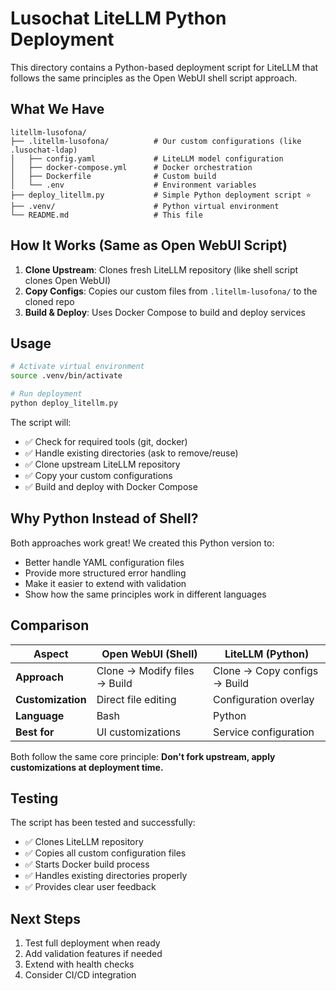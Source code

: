 # Lusochat LiteLLM Python Deployment

This directory contains a Python-based deployment script for LiteLLM that follows the same principles as the Open WebUI shell script approach.

## What We Have

```
litellm-lusofona/
├── .litellm-lusofona/          # Our custom configurations (like .lusochat-ldap)
│   ├── config.yaml             # LiteLLM model configuration
│   ├── docker-compose.yml      # Docker orchestration
│   ├── Dockerfile              # Custom build
│   └── .env                    # Environment variables
├── deploy_litellm.py           # Simple Python deployment script ⭐
├── .venv/                      # Python virtual environment
└── README.md                   # This file
```

## How It Works (Same as Open WebUI Script)

1. **Clone Upstream**: Clones fresh LiteLLM repository (like shell script clones Open WebUI)
2. **Copy Configs**: Copies our custom files from `.litellm-lusofona/` to the cloned repo
3. **Build & Deploy**: Uses Docker Compose to build and deploy services

## Usage

```bash
# Activate virtual environment
source .venv/bin/activate

# Run deployment
python deploy_litellm.py
```

The script will:
- ✅ Check for required tools (git, docker)
- ✅ Handle existing directories (ask to remove/reuse)
- ✅ Clone upstream LiteLLM repository
- ✅ Copy your custom configurations
- ✅ Build and deploy with Docker Compose

## Why Python Instead of Shell?

Both approaches work great! We created this Python version to:
- Better handle YAML configuration files
- Provide more structured error handling
- Make it easier to extend with validation
- Show how the same principles work in different languages

## Comparison

| Aspect | Open WebUI (Shell) | LiteLLM (Python) |
|--------|-------------------|------------------|
| **Approach** | Clone → Modify files → Build | Clone → Copy configs → Build |
| **Customization** | Direct file editing | Configuration overlay |
| **Language** | Bash | Python |
| **Best for** | UI customizations | Service configuration |

Both follow the same core principle: **Don't fork upstream, apply customizations at deployment time.**

## Testing

The script has been tested and successfully:
- ✅ Clones LiteLLM repository
- ✅ Copies all custom configuration files
- ✅ Starts Docker build process
- ✅ Handles existing directories properly
- ✅ Provides clear user feedback

## Next Steps

1. Test full deployment when ready
2. Add validation features if needed
3. Extend with health checks
4. Consider CI/CD integration 